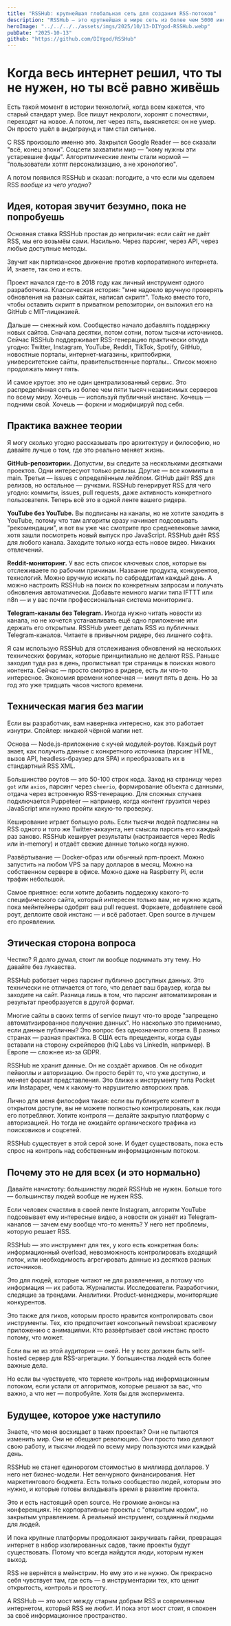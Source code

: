 ```yaml
---
title: "RSSHub: крупнейшая глобальная сеть для создания RSS-потоков"
description: "RSSHub — это крупнейшая в мире сеть из более чем 5000 инстансов, предоставляющая миллионы агрегированных RSS-контентов с разнообразных источников и поддерживаемая активным open source сообществом."
heroImage: "../../../../assets/imgs/2025/10/13-DIYgod-RSSHub.webp"
pubDate: "2025-10-13"
github: "https://github.com/DIYgod/RSSHub"
---
```


<!-- [46.06, 92] > [1.79, 71] -->

# Когда весь интернет решил, что ты не нужен, но ты всё равно живёшь

Есть такой момент в истории технологий, когда всем кажется, что старый стандарт умер. Все пишут некрологи, хоронят с почестями, переходят на новое. А потом, лет через пять, выясняется: он не умер. Он просто ушёл в андеграунд и там стал сильнее.

С RSS произошло именно это. Закрылся Google Reader — все сказали "всё, конец эпохи". Соцсети захватили мир — "кому нужны эти устаревшие фиды". Алгоритмические ленты стали нормой — "пользователи хотят персонализацию, а не хронологию".

А потом появился RSSHub и сказал: погодите, а что если мы сделаем RSS *вообще из чего угодно*?

## Идея, которая звучит безумно, пока не попробуешь

Основная ставка RSSHub простая до неприличия: если сайт не даёт RSS, мы его возьмём сами. Насильно. Через парсинг, через API, через любые доступные методы.

Звучит как партизанское движение против корпоративного интернета. И, знаете, так оно и есть.

Проект начался где-то в 2018 году как личный инструмент одного разработчика. Классическая история: "мне надоело вручную проверять обновления на разных сайтах, написал скрипт". Только вместо того, чтобы оставить скрипт в приватном репозитории, он выложил его на GitHub с MIT-лицензией.

Дальше — снежный ком. Сообщество начало добавлять поддержку новых сайтов. Сначала десятки, потом сотни, потом тысячи источников. Сейчас RSSHub поддерживает RSS-генерацию практически откуда угодно: Twitter, Instagram, YouTube, Reddit, TikTok, Spotify, GitHub, новостные порталы, интернет-магазины, криптобиржи, университетские сайты, правительственные порталы... Список можно продолжать минут пять.

И самое крутое: это не один централизованный сервис. Это распределённая сеть из более чем пяти тысяч независимых серверов по всему миру. Хочешь — используй публичный инстанс. Хочешь — подними свой. Хочешь — форкни и модифицируй под себя.

## Практика важнее теории

Я могу сколько угодно рассказывать про архитектуру и философию, но давайте лучше о том, где это реально меняет жизнь.

**GitHub-репозитории.** Допустим, вы следите за несколькими десятками проектов. Одни интересуют только релизы. Другие — все коммиты в main. Третьи — issues с определённым лейблом. GitHub даёт RSS для релизов, но остальное — ручками. RSSHub генерирует RSS для чего угодно: коммиты, issues, pull requests, даже активность конкретного пользователя. Теперь всё это в одной ленте вашего ридера.

**YouTube без YouTube.** Вы подписаны на каналы, но не хотите заходить в YouTube, потому что там алгоритм сразу начинает подсовывать "рекомендации", и вот вы уже час смотрите про средневековые замки, хотя зашли посмотреть новый выпуск про JavaScript. RSSHub даёт RSS для любого канала. Заходите только когда есть новое видео. Никаких отвлечений.

**Reddit-мониторинг.** У вас есть список ключевых слов, которые вы отслеживаете по рабочим причинам. Название продукта, конкурентов, технологий. Можно вручную искать по сабреддитам каждый день. А можно настроить RSSHub на поиск по конкретным запросам и получать обновления автоматически. Добавьте немного магии типа IFTTT или n8n — и у вас почти профессиональная система мониторинга.

**Telegram-каналы без Telegram.** Иногда нужно читать новости из канала, но не хочется устанавливать ещё одно приложение или держать его открытым. RSSHub умеет делать RSS из публичных Telegram-каналов. Читаете в привычном ридере, без лишнего софта.

Я сам использую RSSHub для отслеживания обновлений на нескольких технических форумах, которые принципиально не делают RSS. Раньше заходил туда раз в день, пролистывал три страницы в поисках нового контента. Сейчас — просто смотрю в ридере, есть ли что-то интересное. Экономия времени копеечная — минут пять в день. Но за год это уже тридцать часов чистого времени.

## Техническая магия без магии

Если вы разработчик, вам наверняка интересно, как это работает изнутри. Спойлер: никакой чёрной магии нет.

Основа — Node.js-приложение с кучей модулей-роутов. Каждый роут знает, как получить данные с конкретного источника (парсинг HTML, вызов API, headless-браузер для SPA) и преобразовать их в стандартный RSS XML.

Большинство роутов — это 50-100 строк кода. Заход на страницу через `got` или `axios`, парсинг через `cheerio`, формирование объекта с данными, отдача через встроенную RSS-генерацию. Для сложных случаев подключается Puppeteer — например, когда контент грузится через JavaScript или нужно пройти какую-то проверку.

Кеширование играет большую роль. Если тысячи людей подписаны на RSS одного и того же Twitter-аккаунта, нет смысла парсить его каждый раз заново. RSSHub кеширует результаты (настраивается через Redis или in-memory) и отдаёт свежие данные только когда нужно.

Развёртывание — Docker-образ или обычный npm-проект. Можно запустить на любом VPS за пару долларов в месяц. Можно на собственном сервере в офисе. Можно даже на Raspberry Pi, если трафик небольшой.

Самое приятное: если хотите добавить поддержку какого-то специфического сайта, который интересен только вам, не нужно ждать, пока мейнтейнеры одобрят ваш pull request. Форкаете, добавляете свой роут, деплоите свой инстанс — и всё работает. Open source в лучшем его проявлении.

## Этическая сторона вопроса

Честно? Я долго думал, стоит ли вообще поднимать эту тему. Но давайте без лукавства.

RSSHub работает через парсинг публично доступных данных. Это технически не отличается от того, что делает ваш браузер, когда вы заходите на сайт. Разница лишь в том, что парсинг автоматизирован и результат преобразуется в другой формат.

Многие сайты в своих terms of service пишут что-то вроде "запрещено автоматизированное получение данных". Но насколько это применимо, если данные публичны? Это вопрос без однозначного ответа. В разных странах — разная практика. В США есть прецеденты, когда суды вставали на сторону скрейперов (hiQ Labs vs LinkedIn, например). В Европе — сложнее из-за GDPR.

RSSHub не хранит данные. Он не создаёт архивов. Он не обходит пейволлы и авторизацию. Он просто берёт то, что уже доступно, и меняет формат представления. Это ближе к инструменту типа Pocket или Instapaper, чем к какому-то нарушителю авторских прав.

Лично для меня философия такая: если вы публикуете контент в открытом доступе, вы не можете полностью контролировать, как люди его потребляют. Хотите контроля — делайте закрытую платформу с авторизацией. Но тогда не ожидайте органического трафика из поисковиков и соцсетей.

RSSHub существует в этой серой зоне. И будет существовать, пока есть спрос на контроль над собственным информационным потоком.

## Почему это не для всех (и это нормально)

Давайте начистоту: большинству людей RSSHub не нужен. Больше того — большинству людей вообще не нужен RSS.

Если человек счастлив в своей ленте Instagram, алгоритм YouTube подсовывает ему интересные видео, а новости он узнаёт из Telegram-каналов — зачем ему вообще что-то менять? У него нет проблемы, которую решает RSS.

RSSHub — это инструмент для тех, у кого есть конкретная боль: информационный overload, невозможность контролировать входящий поток, или необходимость агрегировать данные из десятков разных источников.

Это для людей, которые читают не для развлечения, а потому что информация — их работа. Журналисты. Исследователи. Разработчики, следящие за трендами. Аналитики. Product-менеджеры, мониторящие конкурентов.

Это также для гиков, которым просто нравится контролировать свои инструменты. Тех, кто предпочитает консольный newsboat красивому приложению с анимациями. Кто развёртывает свой инстанс просто потому, что может.

Если вы не из этой аудитории — окей. Не у всех должен быть self-hosted сервер для RSS-агрегации. У большинства людей есть более важные дела.

Но если вы чувствуете, что теряете контроль над информационным потоком, если устали от алгоритмов, которые решают за вас, что важно, а что нет — попробуйте. Хотя бы для эксперимента.

## Будущее, которое уже наступило

Знаете, что меня восхищает в таких проектах? Они не пытаются изменить мир. Они не обещают революцию. Они просто тихо делают свою работу, и тысячи людей по всему миру пользуются ими каждый день.

RSSHub не станет единорогом стоимостью в миллиард долларов. У него нет бизнес-модели. Нет венчурного финансирования. Нет маркетингового бюджета. Есть только сообщество людей, которым это нужно, и которые готовы вкладывать время в развитие проекта.

Это и есть настоящий open source. Не громкие анонсы на конференциях. Не корпоративные проекты с "открытым кодом", но закрытым управлением. А реальный инструмент, созданный людьми для людей.

И пока крупные платформы продолжают закручивать гайки, превращая интернет в набор изолированных садов, такие проекты будут существовать. Потому что всегда найдутся люди, которым нужен выход.

RSS не вернётся в мейнстрим. Но ему это и не нужно. Он прекрасно себя чувствует там, где есть — в инструментарии тех, кто ценит открытость, контроль и простоту.

А RSSHub — это мост между старым добрым RSS и современным интернетом, который RSS не любит. И пока этот мост стоит, я спокоен за своё информационное пространство.
